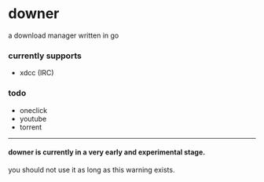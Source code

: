 # downer

a download manager written in go

### currently supports

* xdcc (IRC)

### todo

* oneclick
* youtube
* torrent

-----

#### downer is currently in a very early and experimental stage.

you should not use it as long as this warning exists.
